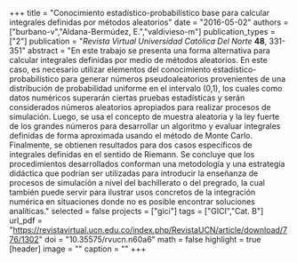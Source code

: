 +++
title = "Conocimiento estadístico-probabilístico base para calcular integrales definidas por métodos aleatorios"
date = "2016-05-02"
authors = ["burbano-v","Aldana-Bermúdez, E.","valdivieso-m"]
publication_types = ["2"]
publication = "*Revista Virtual Universidad Católica Del Norte* **48**, 331-351"
abstract = "En este trabajo se presenta una forma alternativa para calcular integrales definidas por medio de métodos aleatorios. En este caso, es necesario utilizar elementos del conocimiento estadístico-probabilístico para generar números pseudoaleatorios provenientes de una distribución de probabilidad uniforme en el intervalo (0,1), los cuales como datos numéricos superarán ciertas pruebas estadísticas y serán considerados números aleatorios apropiados para realizar procesos de simulación. Luego, se usa el concepto de muestra aleatoria y la ley fuerte de los grandes números para desarrollar un algoritmo y evaluar integrales definidas de forma aproximada usando el método de Monte Carlo. Finalmente, se obtienen resultados para dos casos específicos de integrales definidas en el sentido de Riemann. Se concluye que los procedimientos desarrollados conforman una metodología y una estrategia didáctica que podrían ser utilizadas para introducir la enseñanza de procesos de simulación a nivel del bachillerato o del pregrado, la cual también puede servir para ilustrar usos concretos de la integración numérica en situaciones donde no es posible encontrar soluciones analíticas."
selected = false
projects = ["gici"]
tags = ["GICI","Cat. B"]
url_pdf = "https://revistavirtual.ucn.edu.co/index.php/RevistaUCN/article/download/776/1302"
doi = "10.35575/rvucn.n60a6"
math = false
highlight = true
[header]
image = ""
caption = ""
+++
